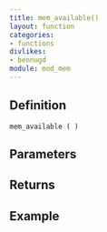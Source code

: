 ```yaml
---
title: mem_available()
layout: function
categories:
- functions
divlikes:
- bennugd
module: mod_mem
---
```


## Definition

    mem_available ( )

## Parameters

## Returns

## Example
